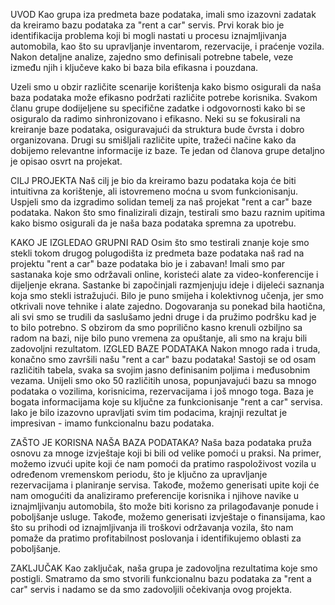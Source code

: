 UVOD
Kao grupa iza predmeta baze podataka, imali smo izazovni zadatak da kreiramo bazu podataka za "rent a car" servis. Prvi korak bio je identifikacija problema koji bi mogli nastati u procesu iznajmljivanja automobila, kao što su upravljanje inventarom, rezervacije, i praćenje vozila. Nakon detaljne analize, zajedno smo definisali potrebne tabele, veze između njih i ključeve kako bi baza bila efikasna i pouzdana. 

Uzeli smo u obzir različite scenarije korištenja kako bismo osigurali da naša baza podataka može efikasno podržati različite potrebe korisnika. Svakom članu grupe dodijeljene su specifične zadatke i odgovornosti kako bi se osiguralo da radimo sinhronizovano i efikasno. Neki su se fokusirali na kreiranje baze podataka, osiguravajući da struktura bude čvrsta i dobro organizovana. Drugi su smišljali različite upite, tražeći načine kako da dobijemo relevantne informacije iz baze. Te jedan od članova grupe detaljno je opisao osvrt na projekat. 

CILJ PROJEKTA
Naš cilj je bio da kreiramo bazu podataka koja će biti intuitivna za korištenje, ali istovremeno moćna u svom funkcionisanju. Uspjeli smo da izgradimo solidan temelj za naš projekat "rent a car" baze podataka. Nakon što smo finalizirali dizajn,  testirali smo bazu raznim upitima kako bismo osigurali da je naša baza podataka spremna za upotrebu. 


KAKO JE IZGLEDAO GRUPNI RAD
Osim što smo testirali znanje koje smo stekli tokom drugog polugodišta iz predmeta baze podataka naš rad na projektu "rent a car" baze podataka bio je i zabavan! Imali smo par sastanaka koje smo održavali online, koristeći alate za video-konferencije i dijeljenje ekrana. Sastanke bi započinjali razmjenjuju ideje i dijeleći saznanja koja smo stekli istražujući. Bilo je puno smijeha i kolektivnog učenja, jer smo otkrivali nove tehnike i alate zajedno. Dogovaranja su ponekad bila haotična, ali svi smo se trudili da saslušamo jedni druge i da pružimo podršku kad je to bilo potrebno. S obzirom da smo poprilično kasno krenuli ozbiljno sa radom na bazi, nije bilo puno vremena za opuštanje, ali smo na kraju bili zadovoljni rezultatom.
IZGLED BAZE PODATAKA
Nakon mnogo rada i truda, konačno smo završili našu "rent a car" bazu podataka! Sastoji se od osam različitih tabela, svaka sa svojim jasno definisanim poljima i međusobnim vezama. Unijeli smo oko 50 različitih unosa, popunjavajući bazu sa mnogo podataka o vozilima, korisnicima, rezervacijama i još mnogo toga. Baza je bogata informacijama koje su ključne za funkcionisanje "rent a car" servisa.  Iako je bilo izazovno upravljati svim tim podacima, krajnji rezultat je impresivan - imamo funkcionalnu bazu podataka.


ZAŠTO JE KORISNA NAŠA BAZA PODATAKA?
Naša baza podataka pruža osnovu za mnoge izvještaje koji bi bili od velike pomoći u praksi. Na primer, možemo izvući upite koji će nam pomoći da pratimo raspoloživost vozila u određenom vremenskom periodu, što je ključno za upravljanje rezervacijama i planiranje servisa. Takođe, možemo generisati upite koji će nam omogućiti da analiziramo preferencije korisnika i njihove navike u iznajmljivanju automobila, što može biti korisno za prilagođavanje ponude i poboljšanje usluge. Takođe, možemo generisati izvještaje o finansijama, kao što su prihodi od iznajmljivanja ili troškovi održavanja vozila, što nam pomaže da pratimo profitabilnost poslovanja i identifikujemo oblasti za poboljšanje.


ZAKLJUČAK
Kao zaključak, naša grupa je zadovoljna rezultatima koje smo postigli. Smatramo da smo stvorili funkcionalnu bazu podataka za "rent a car" servis i nadamo se da smo zadovoljili očekivanja ovog projekta.
